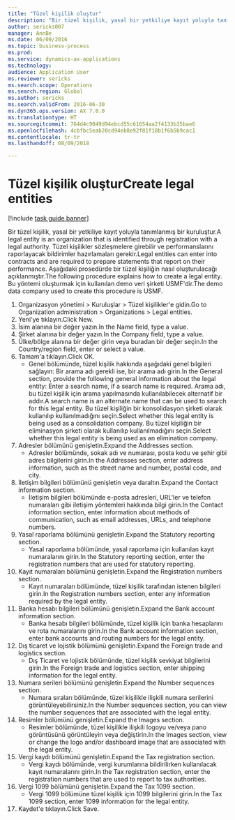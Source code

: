 ```yaml
--- 
title: "Tüzel kişilik oluştur"
description: "Bir tüzel kişilik, yasal bir yetkiliye kayıt yoluyla tanımlanmış bir kuruluştur."
author: sericks007
manager: AnnBe
ms.date: 06/09/2016
ms.topic: business-process
ms.prod: 
ms.service: dynamics-ax-applications
ms.technology: 
audience: Application User
ms.reviewer: sericks
ms.search.scope: Operations
ms.search.region: Global
ms.author: sericks
ms.search.validFrom: 2016-06-30
ms.dyn365.ops.version: AX 7.0.0
ms.translationtype: HT
ms.sourcegitcommit: 764d4c9049d94ebcd55c61654aa2f4133b35bae6
ms.openlocfilehash: 4cbfbc5eab20cd94eb8e92f81f18b1f6b5b9cac1
ms.contentlocale: tr-tr
ms.lasthandoff: 08/09/2018

---
```

# <a name="create-legal-entities"></a><span data-ttu-id="98b4f-103">Tüzel kişilik oluştur</span><span class="sxs-lookup"><span data-stu-id="98b4f-103">Create legal entities</span></span>

[!include [task guide banner](../../includes/task-guide-banner.md)]

<span data-ttu-id="98b4f-104">Bir tüzel kişilik, yasal bir yetkiliye kayıt yoluyla tanımlanmış bir kuruluştur.</span><span class="sxs-lookup"><span data-stu-id="98b4f-104">A legal entity is an organization that is identified through registration with a legal authority.</span></span> <span data-ttu-id="98b4f-105">Tüzel kişilikler sözleşmelere girebilir ve performanslarını raporlayacak bildirimler hazırlamaları gerekir.</span><span class="sxs-lookup"><span data-stu-id="98b4f-105">Legal entities can enter into contracts and are required to prepare statements that report on their performance.</span></span> <span data-ttu-id="98b4f-106">Aşağıdaki prosedürde bir tüzel kişiliğin nasıl oluşturulacağı açıklanmıştır.</span><span class="sxs-lookup"><span data-stu-id="98b4f-106">The following procedure explains how to create a legal entity.</span></span> <span data-ttu-id="98b4f-107">Bu yöntemi oluşturmak için kullanılan demo veri şirketi USMF'dir.</span><span class="sxs-lookup"><span data-stu-id="98b4f-107">The demo data company used to create this procedure is USMF.</span></span>

1. <span data-ttu-id="98b4f-108">Organizasyon yönetimi > Kuruluşlar > Tüzel kişilikler'e gidin.</span><span class="sxs-lookup"><span data-stu-id="98b4f-108">Go to Organization administration > Organizations > Legal entities.</span></span>
2. <span data-ttu-id="98b4f-109">Yeni'ye tıklayın.</span><span class="sxs-lookup"><span data-stu-id="98b4f-109">Click New.</span></span>
3. <span data-ttu-id="98b4f-110">İsim alanına bir değer yazın.</span><span class="sxs-lookup"><span data-stu-id="98b4f-110">In the Name field, type a value.</span></span>
4. <span data-ttu-id="98b4f-111">Şirket alanına bir değer yazın.</span><span class="sxs-lookup"><span data-stu-id="98b4f-111">In the Company field, type a value.</span></span>
5. <span data-ttu-id="98b4f-112">Ülke/bölge alanına bir değer girin veya buradan bir değer seçin.</span><span class="sxs-lookup"><span data-stu-id="98b4f-112">In the Country/region field, enter or select a value.</span></span>
6. <span data-ttu-id="98b4f-113">Tamam'a tıklayın.</span><span class="sxs-lookup"><span data-stu-id="98b4f-113">Click OK.</span></span>
    * <span data-ttu-id="98b4f-114">Genel bölümünde, tüzel kişilik hakkında aşağıdaki genel bilgileri sağlayın: Bir arama adı gerekli ise, bir arama adı girin.</span><span class="sxs-lookup"><span data-stu-id="98b4f-114">In the General section, provide the following general information about the legal entity: Enter a search name, if a search name is required.</span></span> <span data-ttu-id="98b4f-115">Arama adı, bu tüzel kişilik için arama yapılmasında kullanılabilecek alternatif bir addır.</span><span class="sxs-lookup"><span data-stu-id="98b4f-115">A search name is an alternate name that can be used to search for this legal entity.</span></span> <span data-ttu-id="98b4f-116">Bu tüzel kişiliğin bir konsolidasyon şirketi olarak kullanılıp kullanılmadığını seçin.</span><span class="sxs-lookup"><span data-stu-id="98b4f-116">Select whether this legal entity is being used as a consolidation company.</span></span> <span data-ttu-id="98b4f-117">Bu tüzel kişiliğin bir eliminasyon şirketi olarak kullanılıp kullanılmadığını seçin.</span><span class="sxs-lookup"><span data-stu-id="98b4f-117">Select whether this legal entity is being used as an elimination company.</span></span>  
7. <span data-ttu-id="98b4f-118">Adresler bölümünü genişletin.</span><span class="sxs-lookup"><span data-stu-id="98b4f-118">Expand the Addresses section.</span></span>
    * <span data-ttu-id="98b4f-119">Adresler bölümünde, sokak adı ve numarası, posta kodu ve şehir gibi adres bilgilerini girin.</span><span class="sxs-lookup"><span data-stu-id="98b4f-119">In the Addresses section, enter address information, such as the street name and number, postal code, and city.</span></span>  
8. <span data-ttu-id="98b4f-120">İletişim bilgileri bölümünü genişletin veya daraltın.</span><span class="sxs-lookup"><span data-stu-id="98b4f-120">Expand the Contact information section.</span></span>
    * <span data-ttu-id="98b4f-121">İletişim bilgileri bölümünde e-posta adresleri, URL'ler ve telefon numaraları gibi iletişim yöntemleri hakkında bilgi girin.</span><span class="sxs-lookup"><span data-stu-id="98b4f-121">In the Contact information section, enter information about methods of communication, such as email addresses, URLs, and telephone numbers.</span></span>  
9. <span data-ttu-id="98b4f-122">Yasal raporlama bölümünü genişletin.</span><span class="sxs-lookup"><span data-stu-id="98b4f-122">Expand the Statutory reporting section.</span></span>
    * <span data-ttu-id="98b4f-123">Yasal raporlama bölümünde, yasal raporlama için kullanılan kayıt numaralarını girin.</span><span class="sxs-lookup"><span data-stu-id="98b4f-123">In the Statutory reporting section, enter the registration numbers that are used for statutory reporting.</span></span>  
10. <span data-ttu-id="98b4f-124">Kayıt numaraları bölümünü genişletin.</span><span class="sxs-lookup"><span data-stu-id="98b4f-124">Expand the Registration numbers section.</span></span>
    * <span data-ttu-id="98b4f-125">Kayıt numaraları bölümünde, tüzel kişilik tarafından istenen bilgileri girin.</span><span class="sxs-lookup"><span data-stu-id="98b4f-125">In the Registration numbers section, enter any information required by the legal entity.</span></span>  
11. <span data-ttu-id="98b4f-126">Banka hesabı bilgileri bölümünü genişletin.</span><span class="sxs-lookup"><span data-stu-id="98b4f-126">Expand the Bank account information section.</span></span>
    * <span data-ttu-id="98b4f-127">Banka hesabı bilgileri bölümünde, tüzel kişilik için banka hesaplarını ve rota numaralarını girin.</span><span class="sxs-lookup"><span data-stu-id="98b4f-127">In the Bank account information section, enter bank accounts and routing numbers for the legal entity.</span></span>  
12. <span data-ttu-id="98b4f-128">Dış ticaret ve lojistik bölümünü genişletin.</span><span class="sxs-lookup"><span data-stu-id="98b4f-128">Expand the Foreign trade and logistics section.</span></span>
    * <span data-ttu-id="98b4f-129">Dış Ticaret ve lojistik bölümünde, tüzel kişilik sevkiyat bilgilerini girin.</span><span class="sxs-lookup"><span data-stu-id="98b4f-129">In the Foreign trade and logistics section, enter shipping information for the legal entity.</span></span>  
13. <span data-ttu-id="98b4f-130">Numara serileri bölümünü genişletin.</span><span class="sxs-lookup"><span data-stu-id="98b4f-130">Expand the Number sequences section.</span></span>
    * <span data-ttu-id="98b4f-131">Numara sıraları bölümünde, tüzel kişilikle ilişkili numara serilerini görüntüleyebilirsiniz.</span><span class="sxs-lookup"><span data-stu-id="98b4f-131">In the Number sequences section, you can view the number sequences that are associated with the legal entity.</span></span>  
14. <span data-ttu-id="98b4f-132">Resimler bölümünü genişletin.</span><span class="sxs-lookup"><span data-stu-id="98b4f-132">Expand the Images section.</span></span>
    * <span data-ttu-id="98b4f-133">Resimler bölümünde, tüzel kişilikle ilişkili logoyu ve/veya pano görüntüsünü görüntüleyin veya değiştirin.</span><span class="sxs-lookup"><span data-stu-id="98b4f-133">In the Images section, view or change the logo and/or dashboard image that are associated with the legal entity.</span></span>  
15. <span data-ttu-id="98b4f-134">Vergi kaydı bölümünü genişletin.</span><span class="sxs-lookup"><span data-stu-id="98b4f-134">Expand the Tax registration section.</span></span>
    * <span data-ttu-id="98b4f-135">Vergi kaydı bölümünde, vergi kurumlarına bildirilirken kullanılacak kayıt numaralarını girin.</span><span class="sxs-lookup"><span data-stu-id="98b4f-135">In the Tax registration section, enter the registration numbers that are used to report to tax authorities.</span></span>  
16. <span data-ttu-id="98b4f-136">Vergi 1099 bölümünü genişletin.</span><span class="sxs-lookup"><span data-stu-id="98b4f-136">Expand the Tax 1099 section.</span></span>
    * <span data-ttu-id="98b4f-137">Vergi 1099 bölümüne tüzel kişilik için 1099 bilgilerini girin.</span><span class="sxs-lookup"><span data-stu-id="98b4f-137">In the Tax 1099 section, enter 1099 information for the legal entity.</span></span>  
17. <span data-ttu-id="98b4f-138">Kaydet'e tıklayın.</span><span class="sxs-lookup"><span data-stu-id="98b4f-138">Click Save.</span></span>


